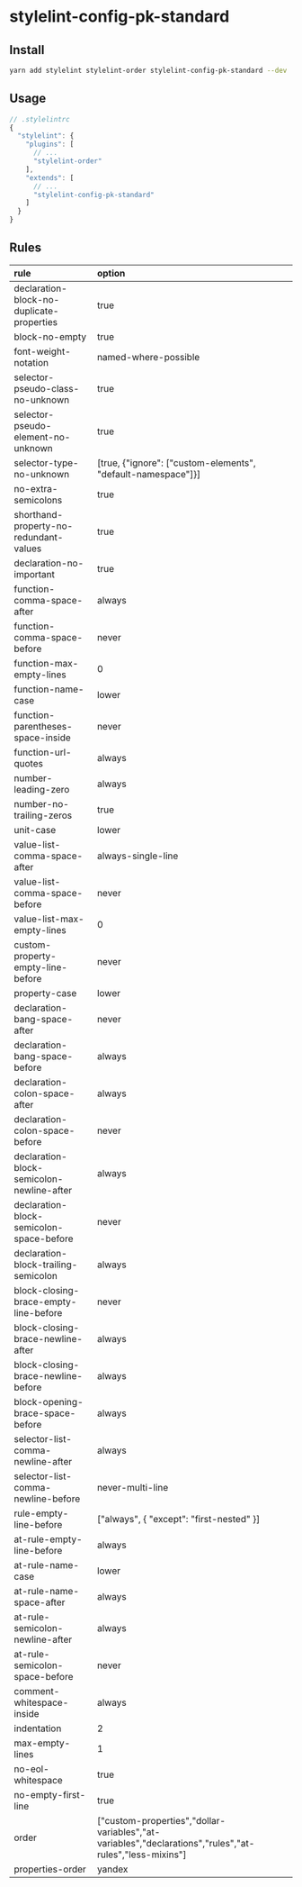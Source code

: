 # stylelint-config-pk-standard

## Install

```sh
yarn add stylelint stylelint-order stylelint-config-pk-standard --dev
```

## Usage

```javascript
// .stylelintrc
{
  "stylelint": {
    "plugins": [
      // ...
      "stylelint-order"
    ],
    "extends": [
      // ...
      "stylelint-config-pk-standard"
    ]
  }
}
```

## Rules

| rule                                      	| option                                                                                                  	|
|:-------------------------------------------	|:---------------------------------------------------------------------------------------------------------	|
| declaration-block-no-duplicate-properties 	| true                                                                                                    	|
| block-no-empty                            	| true                                                                                                    	|
| font-weight-notation                      	| named-where-possible                                                                                    	|
| selector-pseudo-class-no-unknown          	| true                                                                                                    	|
| selector-pseudo-element-no-unknown        	| true                                                                                                    	|
| selector-type-no-unknown                  	| [true, {"ignore": ["custom-elements", "default-namespace"]}]                                            	|
| no-extra-semicolons                       	| true                                                                                                    	|
| shorthand-property-no-redundant-values    	| true                                                                                                    	|
| declaration-no-important                  	| true                                                                                                    	|
| function-comma-space-after                	| always                                                                                                  	|
| function-comma-space-before               	| never                                                                                                   	|
| function-max-empty-lines                  	| 0                                                                                                       	|
| function-name-case                        	| lower                                                                                                   	|
| function-parentheses-space-inside         	| never                                                                                                   	|
| function-url-quotes                       	| always                                                                                                  	|
| number-leading-zero                       	| always                                                                                                  	|
| number-no-trailing-zeros                  	| true                                                                                                    	|
| unit-case                                 	| lower                                                                                                   	|
| value-list-comma-space-after              	| always-single-line                                                                                      	|
| value-list-comma-space-before             	| never                                                                                                   	|
| value-list-max-empty-lines                	| 0                                                                                                       	|
| custom-property-empty-line-before         	| never                                                                                                   	|
| property-case                             	| lower                                                                                                   	|
| declaration-bang-space-after              	| never                                                                                                   	|
| declaration-bang-space-before             	| always                                                                                                  	|
| declaration-colon-space-after             	| always                                                                                                  	|
| declaration-colon-space-before            	| never                                                                                                   	|
| declaration-block-semicolon-newline-after 	| always                                                                                                  	|
| declaration-block-semicolon-space-before  	| never                                                                                                   	|
| declaration-block-trailing-semicolon      	| always                                                                                                  	|
| block-closing-brace-empty-line-before     	| never                                                                                                   	|
| block-closing-brace-newline-after         	| always                                                                                                  	|
| block-closing-brace-newline-before        	| always                                                                                                  	|
| block-opening-brace-space-before          	| always                                                                                                  	|
| selector-list-comma-newline-after         	| always                                                                                                  	|
| selector-list-comma-newline-before        	| never-multi-line                                                                                        	|
| rule-empty-line-before                    	| ["always", { "except": "first-nested" }]                                                                	|
| at-rule-empty-line-before                 	| always                                                                                                  	|
| at-rule-name-case                         	| lower                                                                                                   	|
| at-rule-name-space-after                  	| always                                                                                                  	|
| at-rule-semicolon-newline-after           	| always                                                                                                  	|
| at-rule-semicolon-space-before            	| never                                                                                                   	|
| comment-whitespace-inside                 	| always                                                                                                  	|
| indentation                               	| 2                                                                                                       	|
| max-empty-lines                           	| 1                                                                                                       	|
| no-eol-whitespace                         	| true                                                                                                    	|
| no-empty-first-line                       	| true                                                                                                    	|
| order                                     	| ["custom-properties","dollar-variables","at-variables","declarations","rules","at-rules","less-mixins"] 	|
| properties-order                          	| yandex                                                                                                  	|
